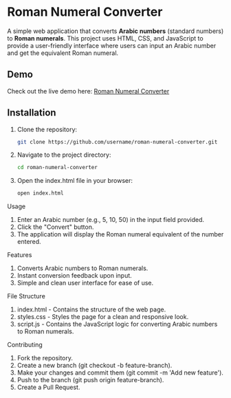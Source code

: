 # Roman Numeral Converter

A simple web application that converts **Arabic numbers** (standard numbers) to **Roman numerals**. This project uses HTML, CSS, and JavaScript to provide a user-friendly interface where users can input an Arabic number and get the equivalent Roman numeral.

## Demo

Check out the live demo here: [Roman Numeral Converter](https://aeiou-sudo.github.io/Roman-Numeral-Converter)

## Installation

1. Clone the repository:
   ```bash
   git clone https://github.com/username/roman-numeral-converter.git
3. Navigate to the project directory:
   ```bash
   cd roman-numeral-converter
5. Open the index.html file in your browser:
   ```bash
   open index.html

Usage

1. Enter an Arabic number (e.g., 5, 10, 50) in the input field provided.
2. Click the "Convert" button.
3. The application will display the Roman numeral equivalent of the number entered.

Features

1. Converts Arabic numbers to Roman numerals.
2. Instant conversion feedback upon input.
3. Simple and clean user interface for ease of use.

File Structure

1. index.html - Contains the structure of the web page.
2. styles.css - Styles the page for a clean and responsive look.
3. script.js - Contains the JavaScript logic for converting Arabic numbers to Roman numerals.

Contributing

1. Fork the repository.
2. Create a new branch (git checkout -b feature-branch).
3. Make your changes and commit them (git commit -m 'Add new feature').
4. Push to the branch (git push origin feature-branch).
5. Create a Pull Request.
